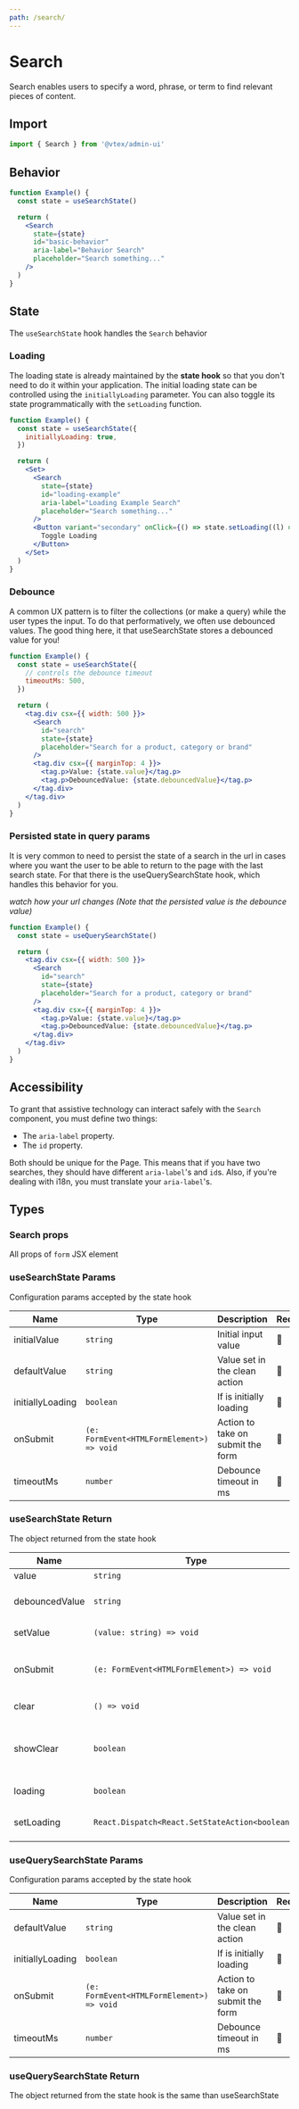 ```yaml
---
path: /search/
---
```


# Search

Search enables users to specify a word, phrase, or term to find relevant pieces of content.

## Import

```jsx isStatic
import { Search } from '@vtex/admin-ui'
```

## Behavior

```jsx
function Example() {
  const state = useSearchState()

  return (
    <Search
      state={state}
      id="basic-behavior"
      aria-label="Behavior Search"
      placeholder="Search something..."
    />
  )
}
```

## State

The `useSearchState` hook handles the `Search` behavior

### Loading

The loading state is already maintained by the **state hook** so that you don't need to do it within your application. The initial loading state can be controlled using the `initiallyLoading` parameter. You can also toggle its state programmatically with the `setLoading` function.

```jsx
function Example() {
  const state = useSearchState({
    initiallyLoading: true,
  })

  return (
    <Set>
      <Search
        state={state}
        id="loading-example"
        aria-label="Loading Example Search"
        placeholder="Search something..."
      />
      <Button variant="secondary" onClick={() => state.setLoading((l) => !l)}>
        Toggle Loading
      </Button>
    </Set>
  )
}
```

### Debounce

A common UX pattern is to filter the collections (or make a query) while the user types the input. To do that performatively, we often use debounced values. The good thing here, it that useSearchState stores a debounced value for you!

```jsx
function Example() {
  const state = useSearchState({
    // controls the debounce timeout
    timeoutMs: 500,
  })

  return (
    <tag.div csx={{ width: 500 }}>
      <Search
        id="search"
        state={state}
        placeholder="Search for a product, category or brand"
      />
      <tag.div csx={{ marginTop: 4 }}>
        <tag.p>Value: {state.value}</tag.p>
        <tag.p>DebouncedValue: {state.debouncedValue}</tag.p>
      </tag.div>
    </tag.div>
  )
}
```

### Persisted state in query params

It is very common to need to persist the state of a search in the url in cases where you want the user to be able to return to the page with the last search state. For that there is the useQuerySearchState hook, which handles this behavior for you.

_watch how your url changes (Note that the persisted value is the debounce value)_

```jsx
function Example() {
  const state = useQuerySearchState()

  return (
    <tag.div csx={{ width: 500 }}>
      <Search
        id="search"
        state={state}
        placeholder="Search for a product, category or brand"
      />
      <tag.div csx={{ marginTop: 4 }}>
        <tag.p>Value: {state.value}</tag.p>
        <tag.p>DebouncedValue: {state.debouncedValue}</tag.p>
      </tag.div>
    </tag.div>
  )
}
```

## Accessibility

To grant that assistive technology can interact safely with the `Search` component, you must define two things:

- The `aria-label` property.
- The `id` property.

Both should be unique for the Page. This means that if you have two searches, they should have different `aria-label`'s and `id`s. Also, if you're dealing with i18n, you must translate your `aria-label`'s.

## Types

### Search props

All props of `form` JSX element

### useSearchState Params

Configuration params accepted by the state hook

| Name             | Type                                      | Description                       | Required | Default |
| ---------------- | ----------------------------------------- | --------------------------------- | -------- | ------- |
| initialValue     | `string`                                  | Initial input value               | 🚫       | `''`    |
| defaultValue     | `string`                                  | Value set in the clean action     | 🚫       | `''`    |
| initiallyLoading | `boolean`                                 | If is initially loading           | 🚫       | `false` |
| onSubmit         | `(e: FormEvent<HTMLFormElement>) => void` | Action to take on submit the form | 🚫       | -       |
| timeoutMs        | `number`                                  | Debounce timeout in ms            | 🚫       | `250`   |

### useSearchState Return

The object returned from the state hook

| Name           | Type                                            | Description                                 |
| -------------- | ----------------------------------------------- | ------------------------------------------- |
| value          | `string`                                        | Input value                                 |
| debouncedValue | `string`                                        | Input value with debouce                    |
| setValue       | `(value: string) => void`                       | Sets the value state                        |
| onSubmit       | `(e: FormEvent<HTMLFormElement>) => void`       | Action to take on submit the form           |
| clear          | `() => void`                                    | Clears the input value                      |
| showClear      | `boolean`                                       | Whether should show the clear option or not |
| loading        | `boolean`                                       | Whether is loading                          |
| setLoading     | `React.Dispatch<React.SetStateAction<boolean>>` | Sets the loading state                      |

### useQuerySearchState Params

Configuration params accepted by the state hook

| Name             | Type                                      | Description                       | Required | Default |
| ---------------- | ----------------------------------------- | --------------------------------- | -------- | ------- |
| defaultValue     | `string`                                  | Value set in the clean action     | 🚫       | `''`    |
| initiallyLoading | `boolean`                                 | If is initially loading           | 🚫       | `false` |
| onSubmit         | `(e: FormEvent<HTMLFormElement>) => void` | Action to take on submit the form | 🚫       | -       |
| timeoutMs        | `number`                                  | Debounce timeout in ms            | 🚫       | `250`   |

### useQuerySearchState Return

The object returned from the state hook is the same than useSearchState
